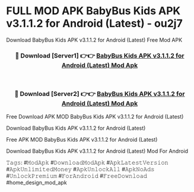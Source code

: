 # FULL MOD APK BabyBus Kids APK v3.1.1.2 for Android (Latest) - ou2j7
Download BabyBus Kids APK v3.1.1.2 for Android (Latest) Free Mod APK

<div align="center">
<h3>🔴 Download [Server1] 👉👉 <a href="https://apk-comot.site?title=BabyBus_Kids_APK_v3.1.1.2_for_Android_(Latest)">BabyBus Kids APK v3.1.1.2 for Android (Latest) Mod Apk</a></h3><br>

<h3>🔴 Download [Server2] 👉👉 <a href="https://apk-comot.site?title=BabyBus_Kids_APK_v3.1.1.2_for_Android_(Latest)">BabyBus Kids APK v3.1.1.2 for Android (Latest) Mod Apk</a></h3>
</div>


Free Download APK MOD BabyBus Kids APK v3.1.1.2 for Android (Latest)

Download BabyBus Kids APK v3.1.1.2 for Android (Latest) 

Free APK MOD BabyBus Kids APK v3.1.1.2 for Android (Latest) 

Download BabyBus Kids APK v3.1.1.2 for Android (Latest) Mod For Android

𝚃𝚊𝚐𝚜: #𝙼𝚘𝚍𝙰𝚙𝚔 #𝙳𝚘𝚠𝚗𝚕𝚘𝚊𝚍𝙼𝚘𝚍𝙰𝚙𝚔 #𝙰𝚙𝚔𝙻𝚊𝚝𝚎𝚜𝚝𝚅𝚎𝚛𝚜𝚒𝚘𝚗 #𝙰𝚙𝚔𝚄𝚗𝚕𝚒𝚖𝚒𝚝𝚎𝚍𝙼𝚘𝚗𝚎𝚢 #𝙰𝚙𝚔𝚄𝚗𝚕𝚘𝚌𝚔𝙰𝚕𝚕 #𝙰𝚙𝚔𝙽𝚘𝙰𝚍𝚜 #𝚄𝚗𝚕𝚘𝚌𝚔𝙿𝚛𝚎𝚖𝚒𝚞𝚖 #𝙵𝚘𝚛𝙰𝚗𝚍𝚛𝚘𝚒𝚍 #𝙵𝚛𝚎𝚎𝙳𝚘𝚠𝚗𝚕𝚘𝚊𝚍 #home_design_mod_apk